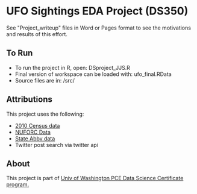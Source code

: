 # UFO Sightings EDA Project (DS350)
See "Project_writeup" files in Word or Pages format to see the motivations and results of this effort.

## To Run
- To run the project in R, open: DSproject_JJS.R
- Final version of workspace can be loaded with: ufo_final.RData
- Source files are in: /src/

## Attributions
This project uses the following:
- [2010 Census data](https://www.census.gov/library/publications/2011/compendia/statab/131ed/population.html)
- [NUFORC Data](https://www.kaggle.com/NUFORC/ufo-sightings)
- [State Abbv data](http://www.fonz.net/blog/archives/2008/04/06/csv-of-states-and-state-abbreviations/)
- Twitter post search via twitter api

## About
This project is part of [Univ of Washington PCE Data Science Certificate program.](https://www.pce.uw.edu/certificates/data-science)
